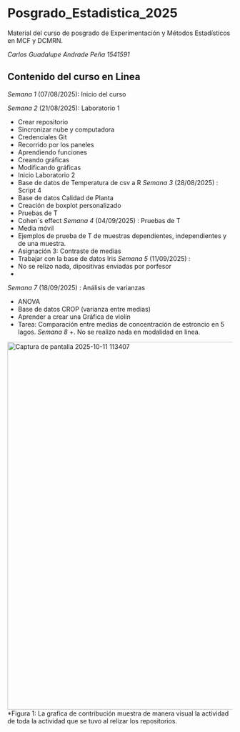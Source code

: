 # Posgrado_Estadistica_2025
Material del curso de posgrado de Experimentación y Métodos Estadísticos
en MCF y DCMRN.

 *Carlos Guadalupe Andrade Peña 1541591*

## Contenido del curso en Linea

 *Semana 1* (07/08/2025): Inicio del curso
 
 *Semana 2* (21/08/2025): Laboratorio 1
 + Crear repositorio
 + Sincronizar nube y computadora
 + Credenciales Git
 + Recorrido por los paneles
 + Aprendiendo funciones
 + Creando gráficas
 + Modificando gráficas
 + Inicio Laboratorio 2
 + Base de datos de Temperatura de csv a R
 *Semana 3* (28/08/2025) : Script 4 
 + Base de datos Calidad de Planta
 + Creación de boxplot personalizado
 + Pruebas de T
 + Cohen´s effect
 *Semana 4* (04/09/2025) : Pruebas de T 
 + Media móvil
 + Ejemplos de prueba de T de muestras dependientes, independientes y
 de una muestra.
 + Asignación 3: Contraste de medias 
 + Trabajar con la base de datos Iris
*Semana 5* (11/09/2025) :  
 + No se relizo nada, dipositivas enviadas por porfesor
 + 
 *Semana 7* (18/09/2025) : Análisis de varianzas 
 + ANOVA
 + Base de datos CROP (varianza entre medias)
 + Aprender a crear una Gráfica de violín
 + Tarea: Comparación entre medias de concentración de estroncio en 5 lagos.
 *Semana 8* 
 +. No se realizo nada en modalidad en linea.
<img width="1887" height="823" alt="Captura de pantalla 2025-10-11 113407" src="https://github.com/user-attachments/assets/190ae1ac-2fc3-4a48-ab12-4cb270edef5e" />
*Figura 1: La grafica de contribución muestra de manera visual la actividad de toda la actividad que se tuvo al relizar los repositorios.
 
 
 
